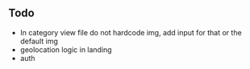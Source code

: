 ## Todo 
- In category view file do not hardcode img, add input for that or the default img
- geolocation logic in landing
- auth